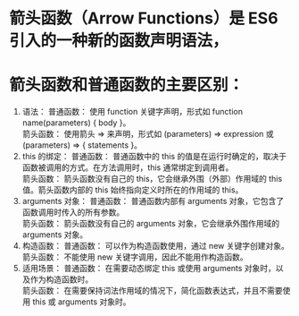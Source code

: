 # 箭头函数（Arrow Functions）是 ES6 引入的一种新的函数声明语法，


# 箭头函数和普通函数的主要区别：

1. 语法：
普通函数： 使用 function 关键字声明，形式如 function name(parameters) { body }。    
箭头函数： 使用箭头 => 来声明，形式如 (parameters) => expression 或 (parameters) => { statements }。  
2. this 的绑定：
普通函数： 普通函数中的 this 的值是在运行时确定的，取决于函数被调用的方式。在方法调用时，this 通常绑定到调用者。  
箭头函数： 箭头函数没有自己的 this，它会继承外围（外部）作用域的 this 值。箭头函数内部的 this 始终指向定义时所在的作用域的 this。  
3. arguments 对象：
普通函数： 普通函数内部有 arguments 对象，它包含了函数调用时传入的所有参数。  
箭头函数： 箭头函数没有自己的 arguments 对象，它会继承外围作用域的 arguments 对象。  
4. 构造函数：
普通函数： 可以作为构造函数使用，通过 new 关键字创建对象。  
箭头函数： 不能使用 new 关键字调用，因此不能用作构造函数。  
5. 适用场景：
普通函数： 在需要动态绑定 this 或使用 arguments 对象时，以及作为构造函数时。  
箭头函数： 在需要保持词法作用域的情况下，简化函数表达式，并且不需要使用 this 或 arguments 对象时。  